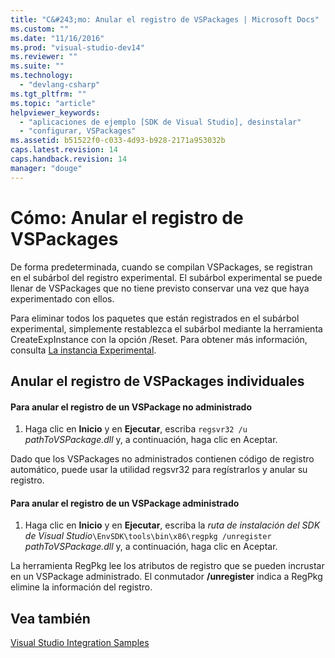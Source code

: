 ```yaml
---
title: "C&#243;mo: Anular el registro de VSPackages | Microsoft Docs"
ms.custom: ""
ms.date: "11/16/2016"
ms.prod: "visual-studio-dev14"
ms.reviewer: ""
ms.suite: ""
ms.technology: 
  - "devlang-csharp"
ms.tgt_pltfrm: ""
ms.topic: "article"
helpviewer_keywords: 
  - "aplicaciones de ejemplo [SDK de Visual Studio], desinstalar"
  - "configurar, VSPackages"
ms.assetid: b51522f0-c033-4d93-b928-2171a953032b
caps.latest.revision: 14
caps.handback.revision: 14
manager: "douge"
---
```

# C&#243;mo: Anular el registro de VSPackages
De forma predeterminada, cuando se compilan VSPackages, se registran en el subárbol del registro experimental. El subárbol experimental se puede llenar de VSPackages que no tiene previsto conservar una vez que haya experimentado con ellos.  
  
 Para eliminar todos los paquetes que están registrados en el subárbol experimental, simplemente restablezca el subárbol mediante la herramienta CreateExpInstance con la opción \/Reset. Para obtener más información, consulta [La instancia Experimental](../extensibility/the-experimental-instance.md).  
  
## Anular el registro de VSPackages individuales  
  
#### Para anular el registro de un VSPackage no administrado  
  
1.  Haga clic en **Inicio** y en **Ejecutar**, escriba `regsvr32 /u` *pathToVSPackage.dll* y, a continuación, haga clic en Aceptar.  
  
 Dado que los VSPackages no administrados contienen código de registro automático, puede usar la utilidad regsvr32 para regístrarlos y anular su registro.  
  
#### Para anular el registro de un VSPackage administrado  
  
1.  Haga clic en **Inicio** y en **Ejecutar**, escriba la *ruta de instalación del SDK de Visual Studio*`\EnvSDK\tools\bin\x86\regpkg /unregister` *pathToVSPackage.dll* y, a continuación, haga clic en Aceptar.  
  
 La herramienta RegPkg lee los atributos de registro que se pueden incrustar en un VSPackage administrado. El conmutador **\/unregister** indica a RegPkg elimine la información del registro.  
  
## Vea también  
 [Visual Studio Integration Samples](http://msdn.microsoft.com/es-es/b5dbf078-3af2-4fed-a1ea-171e4ee73a43)